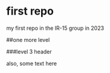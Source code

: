 # first repo

my first repo in the IR-15 group in 2023

##one more level 

###level 3 header

also, some text here
